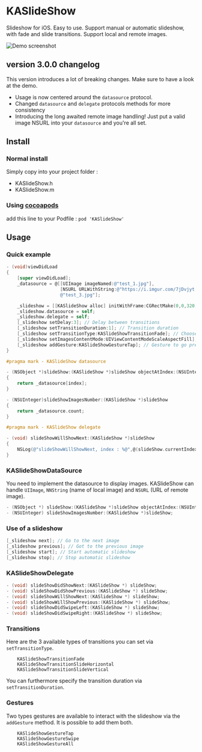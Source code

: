 # KASlideShow

Slideshow for iOS. Easy to use. Support manual or automatic slideshow, with fade and slide transitions. 
Support local and remote images.

![Demo screenshot](http://i.imgur.com/xTyqOtO.gif)


## version 3.0.0 changelog

This version introduces a lot of breaking changes. Make sure to have a look at the demo.

- Usage is now centered around the `datasource` protocol. 
- Changed `datasource` and `delegate` protocols methods for more consistency
- Introducing the long awaited remote image handling! Just put a valid image NSURL into your `datasource` and you're all set. 

## Install

### Normal install

Simply copy into your project folder :

 * KASlideShow.h
 * KASlideShow.m


### Using [cocoapods](http://cocoapods.org)

add this line to your Podfile :
`pod 'KASlideShow'`

## Usage

### Quick example

```objective-c
- (void)viewDidLoad
{
    [super viewDidLoad];
    _datasource = @[[UIImage imageNamed:@"test_1.jpg"],
                    [NSURL URLWithString:@"https://i.imgur.com/7jDvjyt.jpg"],
                    @"test_3.jpg"];

    _slideshow = [[KASlideShow alloc] initWithFrame:CGRectMake(0,0,320,250)];
    _slideshow.datasource = self;
    _slideshow.delegate = self;
    [_slideshow setDelay:3]; // Delay between transitions
    [_slideshow setTransitionDuration:1]; // Transition duration
    [_slideshow setTransitionType:KASlideShowTransitionFade]; // Choose a transition type 
    [_slideshow setImagesContentMode:UIViewContentModeScaleAspectFill]; // Choose a content mode for images to display
    [_slideshow addGesture:KASlideShowGestureTap]; // Gesture to go previous/next directly on the image
}

#pragma mark - KASlideShow datasource

- (NSObject *)slideShow:(KASlideShow *)slideShow objectAtIndex:(NSUInteger)index
{
    return _datasource[index];
}

- (NSUInteger)slideShowImagesNumber:(KASlideShow *)slideShow
{
    return _datasource.count;
}

#pragma mark - KASlideShow delegate

- (void) slideShowWillShowNext:(KASlideShow *)slideShow
{
    NSLog(@"slideShowWillShowNext, index : %@",@(slideShow.currentIndex));
}
```

### KASlideShowDataSource

You need to implement the datasource to display images.
KASlideShow can handle `UIImage`, `NNString` (name of local image) and `NSURL` (URL of remote image).

```objective-c
- (NSObject *) slideShow:(KASlideShow *)slideShow objectAtIndex:(NSUInteger)index;
- (NSUInteger) slideShowImagesNumber:(KASlideShow *)slideShow;
```

### Use of a slideshow

```objective-c
[_slideshow next]; // Go to the next image
[_slideshow previous]; // Got to the previous image
[_slideshow start]; // Start automatic slideshow
[_slideshow stop]; // Stop automatic slideshow
```

### KASlideShowDelegate

```objective-c
- (void) slideShowDidShowNext:(KASlideShow *) slideShow;
- (void) slideShowDidShowPrevious:(KASlideShow *) slideShow;
- (void) slideShowWillShowNext:(KASlideShow *) slideShow;
- (void) slideShowWillShowPrevious:(KASlideShow *) slideShow;
- (void) slideShowDidSwipeLeft:(KASlideShow *) slideShow;
- (void) slideShowDidSwipeRight:(KASlideShow *) slideShow;
```

### Transitions

Here are the 3 available types of transitions you can set via `setTransitionType`.

```
    KASlideShowTransitionFade
    KASlideShowTransitionSlideHorizontal
    KASlideShowTransitionSlideVertical
```

You can furthermore specify the transition duration via `setTransitionDuration`.

### Gestures

Two types gestures are available to interact with the slideshow via the `addGesture` method. It is possible to add them both.

```
    KASlideShowGestureTap
    KASlideShowGestureSwipe
    KASlideShowGestureAll
```
